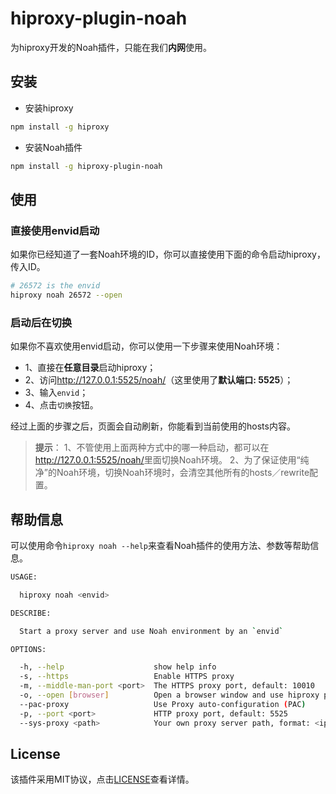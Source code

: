 # hiproxy-plugin-noah

为hiproxy开发的Noah插件，只能在我们**内网**使用。

## 安装

* 安装hiproxy

```bash
npm install -g hiproxy
```

* 安装Noah插件

```bash
npm install -g hiproxy-plugin-noah
```

## 使用

### 直接使用envid启动

如果你已经知道了一套Noah环境的ID，你可以直接使用下面的命令启动hiproxy，传入ID。

```bash
# 26572 is the envid
hiproxy noah 26572 --open
```

### 启动后在切换

如果你不喜欢使用envid启动，你可以使用一下步骤来使用Noah环境：

* 1、直接在**任意目录**启动hiproxy；
* 2、访问<http://127.0.0.1:5525/noah/>（这里使用了**默认端口: 5525**）；
* 3、输入`envid`；
* 4、点击`切换`按钮。

经过上面的步骤之后，页面会自动刷新，你能看到当前使用的hosts内容。

> **提示**：
> 1、不管使用上面两种方式中的哪一种启动，都可以在<http://127.0.0.1:5525/noah/>里面切换Noah环境。
> 2、为了保证使用“纯净”的Noah环境，切换Noah环境时，会清空其他所有的hosts／rewrite配置。


## 帮助信息

可以使用命令`hiproxy noah --help`来查看Noah插件的使用方法、参数等帮助信息。

```bash
USAGE:

  hiproxy noah <envid>

DESCRIBE:

  Start a proxy server and use Noah environment by an `envid`

OPTIONS:

  -h, --help                    show help info
  -s, --https                   Enable HTTPS proxy
  -m, --middle-man-port <port>  The HTTPS proxy port, default: 10010
  -o, --open [browser]          Open a browser window and use hiproxy proxy
  --pac-proxy                   Use Proxy auto-configuration (PAC)
  -p, --port <port>             HTTP proxy port, default: 5525
  --sys-proxy <path>            Your own proxy server path, format: <ip>[:port], only works when use PAC
```

## License

该插件采用MIT协议，点击[LICENSE](https://github.com/hiproxy/hiproxy-plugin-noah/blob/master/LICENSE)查看详情。
